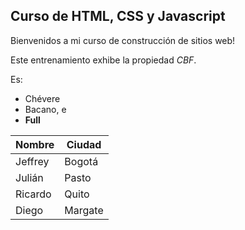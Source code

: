 ## Curso de HTML, CSS y Javascript

Bienvenidos a mi curso de construcción de sitios web!

Este entrenamiento exhibe la propiedad _CBF_.

Es:

- Chévere
- Bacano, e
- **Full**

|Nombre|Ciudad|
|--|--|
|Jeffrey|Bogotá|
|Julián|Pasto|
|Ricardo|Quito|
|Diego|Margate|


